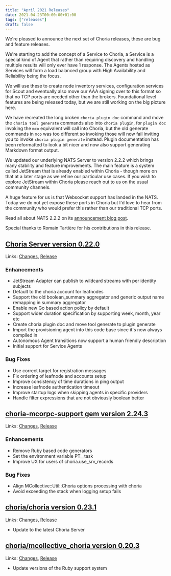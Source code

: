 ```yaml
---
title: "April 2021 Releases"
date: 2021-04-23T00:00:00+01:00
tags: ["releases"]
draft: false
---
```


We're pleased to announce the next set of Choria releases, these are bug and feature releases.

We're starting to add the concept of a Service to Choria, a Service is a special kind of Agent that rather than requiring
discovery and handling multiple results will only ever have 1 response. The Agents hosted as Services will form a load
balanced group with High Availability and Reliability being the focus. 

We will use these to create node inventory services, configuration services for Scout and eventually also move our
AAA signing over to this format so that no TCP ports are needed other than the brokers. Foundational level features are being
released today, but we are still working on the big picture here.

We have recreated the long broken `choria plugin doc` command and move the `choria tool generate` commands also into
`choria plugin`, for `plugin doc` invoking the `mco` equivalent will call into Choria, but the old generate commands in `mco`
was too different so invoking those will now fail inviting you to invoke `choria plugin generate` instead. Plugin documentation
has been reformatted to look a bit nicer and now also support generating Markdown format output.

We updated our underlying NATS Server to version 2.2.2 which brings many stability and feature improvements.
The main feature is a system called JetStream that is already enabled within Choria - though more on that at a later stage
as we refine our particular use cases. If you wish to explore JetStream within Choria please reach out to us on the
usual community channels.  

A huge feature for us is that Websocket support has landed in the NATS. Today we do not yet expose these ports in Choria
but I'd love to hear from the community who would prefer this rather than our traditional TCP ports. 

Read all about NATS 2.2.2 on its [announcement blog post](https://nats.io/blog/nats-whats-new-22/).

Special thanks to Romain Tartière for his contributions in this release.

<!--more-->
## [Choria Server version 0.22.0](https://github.com/choria-io/go-choria)

Links: [Changes](https://github.com/choria-io/go-choria/compare/v0.21.0...v0.22.0), [Release](https://github.com/choria-io/go-choria/releases/tag/v0.22.0)

### Enhancements

* JetStream Adapter can publish to wildcard streams with per identity subjects
* Default to the choria account for leafnodes
* Support the old boolean_summary aggregator and generic output name remapping in summary aggregator
* Enable new Go based action policy by default
* Support wider duration specification by supporting week, month, year etc
* Create choria plugin doc and move tool generate to plugin generate
* Import the provisioning agent into this code base since it's now always compiled in
* Autonomous Agent transitions now support a human friendly description
* Initial support for Service Agents

### Bug Fixes

* Use correct target for registration messages
* Fix ordering of leafnode and accounts setup
* Improve consistency of time durations in ping output
* Increase leafnode authentication timeout
* Improve startup logs when skipping agents in specific providers
* Handle filter expressions that are not obviously boolean better

## [choria-mcorpc-support gem version 2.24.3](https://rubygems.org/gems/choria-mcorpc-support)

Links: [Changes](https://github.com/choria-io/mcorpc-ruby-support/compare/2.24.2...2.24.3), [Release](https://rubygems.org/gems/choria-mcorpc-support/versions/2.24.3)

### Enhancements

* Remove Ruby based code generators
* Set the environment variable PT__task
* Improve UX for users of choria.use_srv_records

### Bug Fixes

* Align MCollective::Util::Choria options processing with choria
* Avoid exceeding the stack when logging setup fails

## [choria/choria version 0.23.1](https://forge.puppet.com/choria/choria)

Links: [Changes](https://github.com/choria-io/puppet-choria/compare/0.23.0...0.23.1), [Release](https://forge.puppet.com/choria/mcollective_choria/0.23.1/readme)

* Update to the latest Choria Server

## [choria/mcollective_choria version 0.20.3](https://forge.puppet.com/choria/mcollective_choria)

Links: [Changes](https://github.com/choria-plugins/mcollective_choria/compare/0.20.2...0.20.3), [Release](https://forge.puppet.com/choria/mcollective_choria/0.20.3/readme)

* Update versions of the Ruby support system

